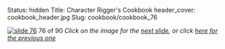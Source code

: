 Status: hidden
Title: Character Rigger's Cookbook
header_cover: cookbook_header.jpg
Slug: cookbook/cookbook_76

[![slide 76](https://dl.dropboxusercontent.com/u/2977490/presentations/cookbook/img76.jpg)](cookbook_77)
76 of 90
_Click on the image for the [next slide](cookbook_77), or click [here for the previous one](cookbook_75)_
